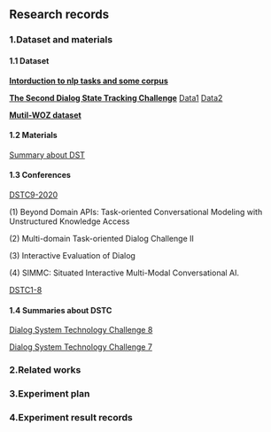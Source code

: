 ## Research records

### 1.Dataset and materials

#### 1.1 Dataset
[**Intorduction to nlp tasks and some corpus**](http://nlpprogress.com/english/dialogue.html)

[**The Second Dialog State Tracking Challenge**](https://www.aclweb.org/anthology/W14-4337.pdf)
[Data1](https://github.com/matthen/dstc)
[Data2](https://github.com/msamogh/DSTC-2-and-3/tree/master/dstc2/data)

[**Mutil-WOZ dataset**](https://www.aclweb.org/anthology/D18-1547.pdf)

#### 1.2 Materials
[Summary about DST](https://zhuanlan.zhihu.com/p/51476362)

#### 1.3 Conferences
[DSTC9-2020](https://dstc9.dstc.community/home)

(1) Beyond Domain APIs: Task-oriented Conversational Modeling with Unstructured Knowledge Access

(2) Multi-domain Task-oriented Dialog Challenge II

(3) Interactive Evaluation of Dialog

(4) SIMMC: Situated Interactive Multi-Modal Conversational AI.


[DSTC1-8](https://dstc9.dstc.community/past-challenges)


#### 1.4 Summaries about DSTC
[Dialog System Technology Challenge 8](https://arxiv.org/pdf/1911.06394.pdf)

[Dialog System Technology Challenge 7](https://arxiv.org/pdf/1901.03461.padf)


### 2.Related works


### 3.Experiment plan 


### 4.Experiment result records 

